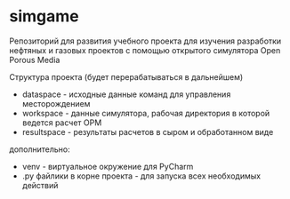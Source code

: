# simgame 

Репозиторий для развития учебного проекта для изучения разработки нефтяных и газовых проектов с помощью открытого симулятора Open Porous Media

Структура проекта (будет перерабатываться в дальнейшем)

* dataspace - исходные данные команд для управления месторождением
* workspace - данные симулятора, рабочая директория в которой ведется расчет OPM
* resultspace - результаты расчетов в сыром и обработанном виде

дополнительно:
* venv - виртуальное окружение для PyCharm
* .py файлики в корне проекта - для запуска всех необходимых действий
